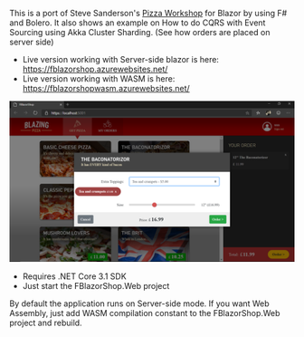 This is a port of Steve Sanderson's [Pizza Workshop](https://github.com/dotnet-presentations/blazor-workshop) for Blazor
by using F# and Bolero. It also shows an example on How to do CQRS with Event Sourcing using Akka Cluster Sharding. (See how orders are placed on server side)

* Live version working with Server-side blazor is here: https://fblazorshop.azurewebsites.net/
* Live version working with WASM is here: https://fblazorshopwasm.azurewebsites.net/


![ScreenShot](FBlazor.png)

- Requires .NET Core 3.1 SDK
- Just start the FBlazorShop.Web project

By default the application runs on Server-side mode. If you want Web Assembly, just add WASM compilation constant to the FBlazorShop.Web project and rebuild.
